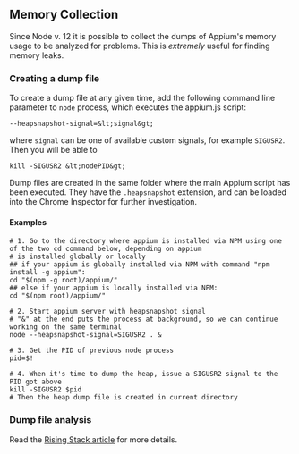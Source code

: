 ## Memory Collection

Since Node v. 12 it is possible to collect the dumps of Appium's memory usage to be analyzed for problems.
This is _extremely_ useful for finding memory leaks.


### Creating a dump file

To create a dump file at any given time, add the following command line parameter to `node` process, which executes the appium.js script:

```
--heapsnapshot-signal=&lt;signal&gt;
```

where `signal` can be one of available custom signals, for example `SIGUSR2`. Then you will be able to

```
kill -SIGUSR2 &lt;nodePID&gt;
```

Dump files are created in the same folder where the main Appium script has been executed.
They have the `.heapsnapshot` extension, and can be loaded into the Chrome Inspector for further investigation.


#### Examples
```shell
# 1. Go to the directory where appium is installed via NPM using one of the two cd command below, depending on appium 
# is installed globally or locally
## if your appium is globally installed via NPM with command "npm install -g appium":
cd "$(npm -g root)/appium/"
## else if your appium is locally installed via NPM:
cd "$(npm root)/appium/"

# 2. Start appium server with heapsnapshot signal
# "&" at the end puts the process at background, so we can continue working on the same terminal
node --heapsnapshot-signal=SIGUSR2 . &

# 3. Get the PID of previous node process
pid=$!

# 4. When it's time to dump the heap, issue a SIGUSR2 signal to the PID got above
kill -SIGUSR2 $pid
# Then the heap dump file is created in current directory
```


### Dump file analysis

Read the [Rising Stack article](https://blog.risingstack.com/finding-a-memory-leak-in-node-js/) for more details.
